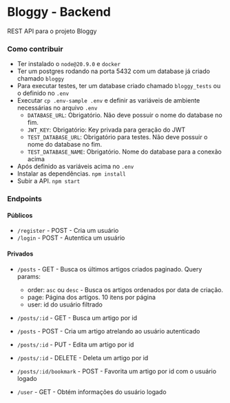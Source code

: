 # Bloggy - Backend

REST API para o projeto Bloggy

### Como contribuir

-   Ter instalado o `node@20.9.0` e `docker`
-   Ter um postgres rodando na porta 5432 com um database já criado chamado `bloggy`
-   Para executar testes, ter um database criado chamado `bloggy_tests` ou o definido no `.env`
-   Executar `cp .env-sample .env` e definir as variáveis de ambiente necessárias no arquivo `.env`
    -   `DATABASE_URL`: Obrigatório. Não deve possuir o nome do database no fim.
    -   `JWT_KEY`: Obrigatório: Key privada para geração do JWT
    -   `TEST_DATABASE_URL`: Obrigatório para testes. Não deve possuir o nome do database no fim.
    -   `TEST_DATABASE_NAME`: Obrigatório. Nome do database para a conexão acima
-   Após definido as variáveis acima no `.env`
-   Instalar as dependências. `npm install`
-   Subir a API. `npm start`

### Endpoints

#### Públicos

-   `/register` - POST - Cria um usuário
-   `/login` - POST - Autentica um usuário

#### Privados

-   `/posts` - GET - Busca os últimos artigos criados paginado. Query params:
    -   order: `asc` ou `desc` - Busca os artigos ordenados por data de criação.
    -   page: Página dos artigos. 10 itens por página
    -   user: id do usuário filtrado
-   `/posts/:id` - GET - Busca um artigo por id
-   `/posts` - POST - Cria um artigo atrelando ao usuário autenticado
-   `/posts/:id` - PUT - Edita um artigo por id
-   `/posts/:id` - DELETE - Deleta um artigo por id
-   `/posts/:id/bookmark` - POST - Favorita um artigo por id com o usuário logado

-   `/user` - GET - Obtém informações do usuário logado
